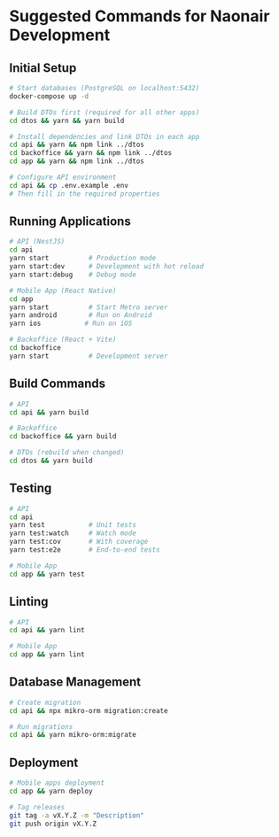 # Suggested Commands for Naonair Development

## Initial Setup
```bash
# Start databases (PostgreSQL on localhost:5432)
docker-compose up -d

# Build DTOs first (required for all other apps)
cd dtos && yarn && yarn build

# Install dependencies and link DTOs in each app
cd api && yarn && npm link ../dtos
cd backoffice && yarn && npm link ../dtos
cd app && yarn && npm link ../dtos

# Configure API environment
cd api && cp .env.example .env
# Then fill in the required properties
```

## Running Applications
```bash
# API (NestJS)
cd api
yarn start          # Production mode
yarn start:dev      # Development with hot reload
yarn start:debug    # Debug mode

# Mobile App (React Native)
cd app
yarn start          # Start Metro server
yarn android        # Run on Android
yarn ios           # Run on iOS

# Backoffice (React + Vite)
cd backoffice
yarn start          # Development server
```

## Build Commands
```bash
# API
cd api && yarn build

# Backoffice
cd backoffice && yarn build

# DTOs (rebuild when changed)
cd dtos && yarn build
```

## Testing
```bash
# API
cd api
yarn test           # Unit tests
yarn test:watch     # Watch mode
yarn test:cov       # With coverage
yarn test:e2e       # End-to-end tests

# Mobile App
cd app && yarn test
```

## Linting
```bash
# API
cd api && yarn lint

# Mobile App  
cd app && yarn lint
```

## Database Management
```bash
# Create migration
cd api && npx mikro-orm migration:create

# Run migrations
cd api && yarn mikro-orm:migrate
```

## Deployment
```bash
# Mobile apps deployment
cd app && yarn deploy

# Tag releases
git tag -a vX.Y.Z -m "Description"
git push origin vX.Y.Z
```